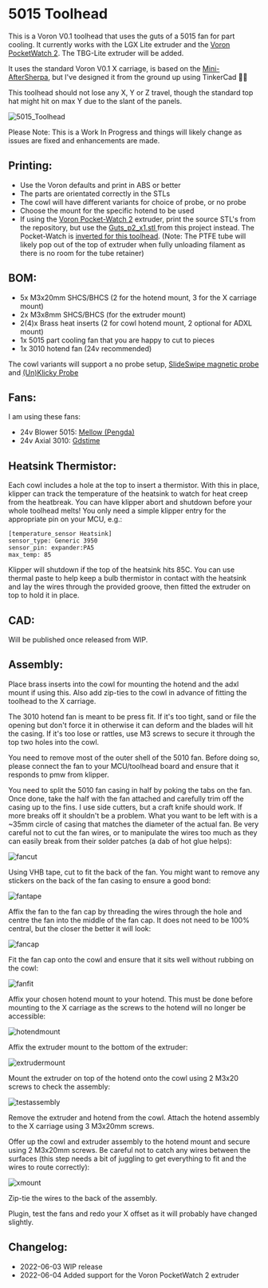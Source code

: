# 5015 Toolhead
This is a Voron V0.1 toolhead that uses the guts of a 5015 fan for part cooling. It currently works with the LGX Lite extruder and the [Voron PocketWatch 2](https://github.com/VoronDesign/Pocket-Watch). The TBG-Lite extruder will be added.

It uses the standard Voron V0.1 X carriage, is based on the [Mini-AfterSherpa](https://github.com/KurioHonoo/Mini-AfterSherpa), but I've designed it from the ground up using TinkerCad :man_facepalming:

This toolhead should not lose any X, Y or Z travel, though the standard top hat might hit on max Y due to the slant of the panels.

![5015_Toolhead](images/5015_toolhead.jpg)

Please Note: This is a Work In Progress and things will likely change as issues are fixed and enhancements are made.


## Printing:

- Use the Voron defaults and print in ABS or better
- The parts are orientated correctly in the STLs
- The cowl will have different variants for choice of probe, or no probe
- Choose the mount for the specific hotend to be used
- If using the [Voron Pocket-Watch 2](https://github.com/VoronDesign/Pocket-Watch) extruder, print the source STL's from the repository, but use the [Guts_p2_x1.stl ](STLs/Guts_p2_x1.stl) from this project instead. The Pocket-Watch is [inverted for this toolhead](images/PocketWatch2.jpg). (Note: The PTFE tube will likely pop out of the top of extruder when fully unloading filament as there is no room for the tube retainer)

## BOM:

- 5x M3x20mm SHCS/BHCS (2 for the hotend mount, 3 for the X carriage mount)
- 2x M3x8mm  SHCS/BHCS (for the extruder mount)
- 2(4)x Brass heat inserts (2 for cowl hotend mount, 2 optional for ADXL mount)
- 1x 5015 part cooling fan that you are happy to cut to pieces
- 1x 3010 hotend fan (24v recommended)

The cowl variants will support a no probe setup, [SlideSwipe magnetic probe](https://github.com/chestwood96/SlideSwipe) and [(Un)Klicky Probe](https://github.com/jlas1/Klicky-Probe)

## Fans:

I am using these fans:

- 24v Blower 5015: [Mellow (Pengda)](https://www.aliexpress.com/item/32844339310.html)
- 24v Axial 3010: [Gdstime](https://www.aliexpress.com/item/1005002857100082.html)

## Heatsink Thermistor:

Each cowl includes a hole at the top to insert a thermistor. With this in place, klipper can track the temperature of the heatsink to watch for heat creep from the heatbreak. You can have klipper abort and shutdown before your whole toolhead melts! You only need a simple klipper entry for the appropriate pin on your MCU, e.g.:

```
[temperature_sensor Heatsink]
sensor_type: Generic 3950
sensor_pin: expander:PA5
max_temp: 85
```

Klipper will shutdown if the top of the heatsink hits 85C. You can use thermal paste to help keep a bulb thermistor in contact with the heatsink and lay the wires through the provided groove, then fitted the extruder on top to hold it in place.

## CAD:

Will be published once released from WIP.

## Assembly:

Place brass inserts into the cowl for mounting the hotend and the adxl mount if using this. Also add zip-ties to the cowl in advance of fitting the toolhead to the X carriage.

The 3010 hotend fan is meant to be press fit. If it's too tight, sand or file the opening but don't force it in otherwise it can deform and the blades will hit the casing. If it's too lose or rattles, use M3 screws to secure it through the top two holes into the cowl.

You need to remove most of the outer shell of the 5010 fan. Before doing so, please connect the fan to your MCU/toolhead board and ensure that it responds to pmw from klipper.

You need to split the 5010 fan casing in half by poking the tabs on the fan. Once done, take the half with the fan attached and carefully trim off the casing up to the fins. I use side cutters, but a craft knife should work. If more breaks off it shouldn't be a problem. What you want to be left with is a ~35mm circle of casing that matches the diameter of the actual fan. Be very careful not to cut the fan wires, or to manipulate the wires too much as they can easily break from their solder patches (a dab of hot glue helps):

![fancut](images/fancut.jpg)

Using VHB tape, cut to fit the back of the fan. You might want to remove any stickers on the back of the fan casing to ensure a good bond:

![fantape](images/fantape.jpg)

Affix the fan to the fan cap by threading the wires through the hole and centre the fan into the middle of the fan cap. It does not need to be 100% central, but the closer the better it will look:

![fancap](images/fancap.jpg)

Fit the fan cap onto the cowl and ensure that it sits well without rubbing on the cowl:

![fanfit](images/fanfit.jpg)

Affix your chosen hotend mount to your hotend. This must be done before mounting to the X carriage as the screws to the hotend will no longer be accessible:

![hotendmount](images/hotendmount.jpg)

Affix the extruder mount to the bottom of the extruder:

![extrudermount](images/extrudermount.jpg)

Mount the extruder on top of the hotend onto the cowl using 2 M3x20 screws to check the assembly:

![testassembly](images/testassembly.jpg)

Remove the extruder and hotend from the cowl. Attach the hotend assembly to the X carriage using 3 M3x20mm screws.

Offer up the cowl and extruder assembly to the hotend mount and secure using 2 M3x20mm screws. Be careful not to catch any wires between the surfaces (this step needs a bit of juggling to get everything to fit and the wires to route correctly):

![xmount](images/xmount.jpg)

Zip-tie the wires to the back of the assembly.

Plugin, test the fans and redo your X offset as it will probably have changed slightly.

## Changelog:

- 2022-06-03 WIP release
- 2022-06-04 Added support for the Voron PocketWatch 2 extruder
